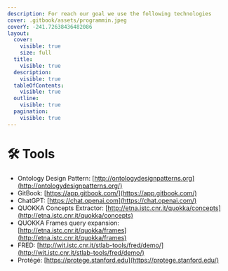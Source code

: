 ```yaml
---
description: For reach our goal we use the following technologies
cover: .gitbook/assets/programmin.jpeg
coverY: -241.72638436482086
layout:
  cover:
    visible: true
    size: full
  title:
    visible: true
  description:
    visible: true
  tableOfContents:
    visible: true
  outline:
    visible: true
  pagination:
    visible: true
---
```


# 🛠 Tools



* Ontology Design Pattern: [http://ontologydesignpatterns.org](http://ontologydesignpatterns.org/)
* GitBook: [https://app.gitbook.com/](https://app.gitbook.com/)
* ChatGPT: [https://chat.openai.com](https://chat.openai.com/)
* QUOKKA Concepts Extractor: [http://etna.istc.cnr.it/quokka/concepts](http://etna.istc.cnr.it/quokka/concepts)
* QUOKKA Frames query expansion: [http://etna.istc.cnr.it/quokka/frames](http://etna.istc.cnr.it/quokka/frames)
* FRED: [http://wit.istc.cnr.it/stlab-tools/fred/demo/](http://wit.istc.cnr.it/stlab-tools/fred/demo/)
* Protégé: [https://protege.stanford.edu](https://protege.stanford.edu/)

